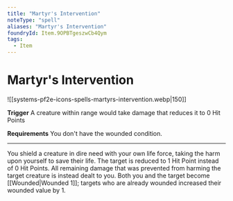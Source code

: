 ```yaml
---
title: "Martyr's Intervention"
noteType: "spell"
aliases: "Martyr's Intervention"
foundryId: Item.9OPBTgeszwCb4Qym
tags:
  - Item
---
```


# Martyr's Intervention
![[systems-pf2e-icons-spells-martyrs-intervention.webp|150]]

**Trigger** A creature within range would take damage that reduces it to 0 Hit Points

**Requirements** You don't have the wounded condition.

* * *

You shield a creature in dire need with your own life force, taking the harm upon yourself to save their life. The target is reduced to 1 Hit Point instead of 0 Hit Points. All remaining damage that was prevented from harming the target creature is instead dealt to you. Both you and the target become [[Wounded|Wounded 1]]; targets who are already wounded increased their wounded value by 1.
